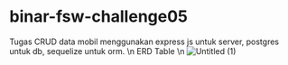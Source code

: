 # binar-fsw-challenge05
Tugas CRUD data mobil menggunakan express js untuk server, postgres untuk db, sequelize untuk orm.
\n
ERD Table
\n
![Untitled (1)](https://user-images.githubusercontent.com/74958392/194767922-f77abf26-dce1-4cb6-9180-48937d35ee9a.png)




